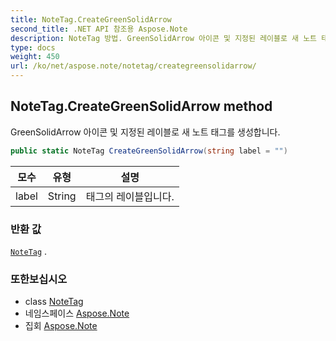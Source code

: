```yaml
---
title: NoteTag.CreateGreenSolidArrow
second_title: .NET API 참조용 Aspose.Note
description: NoteTag 방법. GreenSolidArrow 아이콘 및 지정된 레이블로 새 노트 태그를 생성합니다.
type: docs
weight: 450
url: /ko/net/aspose.note/notetag/creategreensolidarrow/
---
```

## NoteTag.CreateGreenSolidArrow method

GreenSolidArrow 아이콘 및 지정된 레이블로 새 노트 태그를 생성합니다.

```csharp
public static NoteTag CreateGreenSolidArrow(string label = "")
```

| 모수 | 유형 | 설명 |
| --- | --- | --- |
| label | String | 태그의 레이블입니다. |

### 반환 값

[`NoteTag`](../) .

### 또한보십시오

* class [NoteTag](../)
* 네임스페이스 [Aspose.Note](../../notetag/)
* 집회 [Aspose.Note](../../../)


